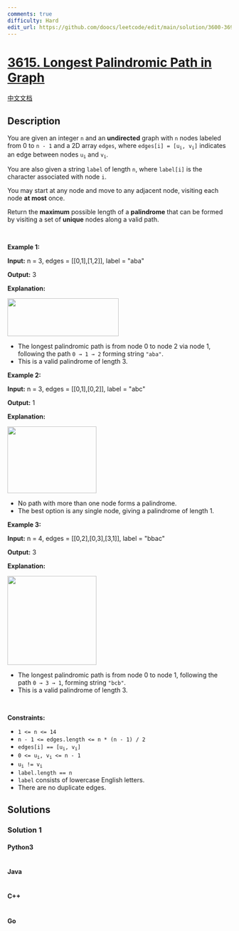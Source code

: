 ```yaml
---
comments: true
difficulty: Hard
edit_url: https://github.com/doocs/leetcode/edit/main/solution/3600-3699/3615.Longest%20Palindromic%20Path%20in%20Graph/README_EN.md
---
```


<!-- problem:start -->

# [3615. Longest Palindromic Path in Graph](https://leetcode.com/problems/longest-palindromic-path-in-graph)

[中文文档](/solution/3600-3699/3615.Longest%20Palindromic%20Path%20in%20Graph/README.md)

## Description

<!-- description:start -->

<p>You are given an integer <code>n</code> and an <strong>undirected</strong> graph with <code>n</code> nodes labeled from 0 to <code>n - 1</code> and a 2D array <code>edges</code>, where <code>edges[i] = [u<sub>i</sub>, v<sub>i</sub>]</code> indicates an edge between nodes <code>u<sub>i</sub></code> and <code>v<sub>i</sub></code>.</p>

<p>You are also given a string <code>label</code> of length <code>n</code>, where <code>label[i]</code> is the character associated with node <code>i</code>.</p>

<p>You may start at any node and move to any adjacent node, visiting each node <strong>at most</strong> once.</p>

<p>Return the <strong>maximum</strong> possible length of a <strong><span data-keyword="palindrome-string">palindrome</span></strong> that can be formed by visiting a set of <strong>unique</strong> nodes along a valid path.</p>

<p>&nbsp;</p>
<p><strong class="example">Example 1:</strong></p>

<div class="example-block">
<p><strong>Input:</strong> <span class="example-io">n = 3, edges = [[0,1],[1,2]], label = &quot;aba&quot;</span></p>

<p><strong>Output:</strong> <span class="example-io">3</span></p>

<p><strong>Exp</strong><strong>lanation:</strong></p>

<p><img src="https://fastly.jsdelivr.net/gh/doocs/leetcode@main/solution/3600-3699/3615.Longest%20Palindromic%20Path%20in%20Graph/images/screenshot-2025-06-13-at-230714.png" style="width: 250px; height: 85px;" /></p>

<ul>
	<li>The longest palindromic path is from node 0 to node 2 via node 1, following the path <code>0 &rarr; 1 &rarr; 2</code> forming string <code>&quot;aba&quot;</code>.</li>
	<li>This is a valid palindrome of length 3.</li>
</ul>
</div>

<p><strong class="example">Example 2:</strong></p>

<div class="example-block">
<p><strong>Input:</strong> <span class="example-io">n = 3, edges = [[0,1],[0,2]], label = &quot;abc&quot;</span></p>

<p><strong>Output:</strong> <span class="example-io">1</span></p>

<p><strong>Explanation:</strong></p>

<p><img src="https://fastly.jsdelivr.net/gh/doocs/leetcode@main/solution/3600-3699/3615.Longest%20Palindromic%20Path%20in%20Graph/images/screenshot-2025-06-13-at-230017.png" style="width: 200px; height: 150px;" /></p>

<ul>
	<li>No path with more than one node forms a palindrome.</li>
	<li>The best option is any single node, giving a palindrome of length 1.</li>
</ul>
</div>

<p><strong class="example">Example 3:</strong></p>

<div class="example-block">
<p><strong>Input:</strong> <span class="example-io">n = 4, edges = [[0,2],[0,3],[3,1]], label = &quot;bbac&quot;</span></p>

<p><strong>Output:</strong> <span class="example-io">3</span></p>

<p><strong>Explanation:</strong></p>

<p><img src="https://fastly.jsdelivr.net/gh/doocs/leetcode@main/solution/3600-3699/3615.Longest%20Palindromic%20Path%20in%20Graph/images/screenshot-2025-06-13-at-230508.png" style="width: 200px; height: 200px;" /></p>

<ul>
	<li>The longest palindromic path is from node 0 to node 1, following the path <code>0 &rarr; 3 &rarr; 1</code>, forming string <code>&quot;bcb&quot;</code>.</li>
	<li>This is a valid palindrome of length 3.</li>
</ul>
</div>

<p>&nbsp;</p>
<p><strong>Constraints:</strong></p>

<ul>
	<li><code>1 &lt;= n &lt;= 14</code></li>
	<li><code>n - 1 &lt;= edges.length &lt;= n * (n - 1) / 2</code></li>
	<li><code>edges[i] == [u<sub>i</sub>, v<sub>i</sub>]</code></li>
	<li><code>0 &lt;= u<sub>i</sub>, v<sub>i</sub> &lt;= n - 1</code></li>
	<li><code>u<sub>i</sub> != v<sub>i</sub></code></li>
	<li><code>label.length == n</code></li>
	<li><code>label</code> consists of lowercase English letters.</li>
	<li>There are no duplicate edges.</li>
</ul>

<!-- description:end -->

## Solutions

<!-- solution:start -->

### Solution 1

<!-- tabs:start -->

#### Python3

```python

```

#### Java

```java

```

#### C++

```cpp

```

#### Go

```go

```

<!-- tabs:end -->

<!-- solution:end -->

<!-- problem:end -->
